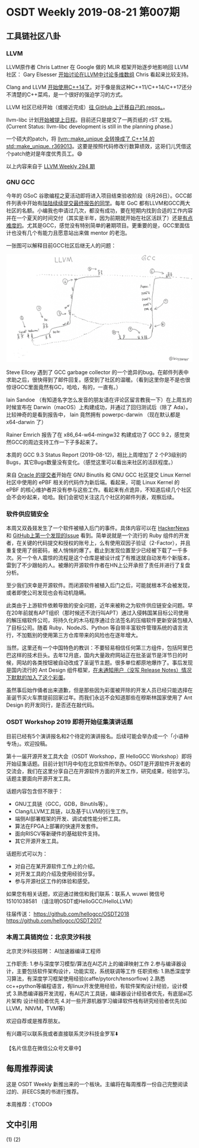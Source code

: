 # OSDT Weekly 2019-08-21 第007期

## 工具链社区八卦

### LLVM

LLVM原作者 Chris Lattner 在 Google 做的 MLIR 框架开始逐步地影响回 LLVM 社区：
Gary Elsesser [开始讨论在LLVM中讨论多维数组](http://lists.llvm.org/pipermail/llvm-dev/2019-August/134562.html)
Chris 看起来比较支持。

Clang and LLVM [开始使用C++14了](http://lists.llvm.org/pipermail/llvm-dev/2019-August/134577.html)。对于像是我这种C++11/C++14/C++17还分不清楚的C++菜鸡，是一个很好的强迫学习的方式。

LLVM 社区已经开始（或接近完成）[往 GitHub 上迁移自己的 repos。](http://lists.llvm.org/pipermail/lldb-dev/2019-August/015357.html)。

llvm-libc 计划[开始被提上日程](https://reviews.llvm.org/rL369012)。目前还只是提交了一两页纸的 rST 文档。
(Current Status: llvm-libc development is still in the planning phase.)

一个硕大的patch，将 [llvm::make_unique 全转换成了 C++14 的 std::make_unique. r369013](https://reviews.llvm.org/rL369013)。这要是按照代码修改行数算绩效，这哥们儿凭借这个patch绝对是年度优秀员工。😄

以上内容来自于 [LLVM Weekly 294 期](http://llvmweekly.org/issue/294)

### GNU GCC

今年的 GSoC 谷歌编程之夏活动即将进入项目结束验收阶段（8月26日）。GCC邮件列表中开始有[陆陆续续提交最终报告的同学](https://gcc.gnu.org/ml/gcc/2019-08/msg00148.html)。每年 GoC 都有LLVM和GCC两大社区的名额。小编我也申请过几次，都没有成功，要在短期内找到合适的工作内容并在一个夏天的时间交付（其实是半年，因为前期就开始在社区活跃了）还是[有点难度的](https://github.com/lazyparser/talks/blob/master/slides/20190720-Why-and-How-to-Bringup-New-GCC-Contributors.pdf)。尤其是GCC，感觉没有特别简单的暑期项目。更重要的是，GCC里面估计也没有几个有能力且愿意站出来做 mentor 的老泡。

一张图可以解释目前GCC社区后继无人的问题：

![gcc-learn-curve.png](/images/gcc-learn-curve.png)

Steve Ellcey 遇到了  GCC garbage collector 的一个诡异的bug。在邮件列表中求助之后，很快得到了邮件回复。感受到了社区的温暖。（看到这里你是不是也很惊讶GCC里面竟然有GC，哈哈，有的，一直有。）

Iain Sandoe （有知道名字怎么发音的朋友请在评论区留言教我一下）在上周五的时候宣布在 Darwin（macOS）上构建成功，并通过了回归测试后（除了 Ada）。比较神奇的是看到报告中， Iain 竟然拥有 powerpc-darwin （现在默认都是 x64-darwin 了）

Rainer Emrich 报告了在 x86_64-w64-mingw32 构建成功了 GCC 9.2，感觉突然GCC的周边支持工作一下子多起来了。

本周的 GCC 9.3 Status Report (2019-08-12)，相比上周增加了 2 个P3级别的Bugs，其它Bugs数量没有变化。（感觉这里可以看出来社区的活跃程度。）

来自 [Oracle 的提交者](http://jemarch.net/cv.html)开始在 GNU Binutils 和 GNU GCC 社区提交 Linux Kernel 社区中使用的 ePBF 相关的代码作为新后端。看起来，可能 Linux Kernel 的 ePBF 的核心维护者并没有参与这些工作。看起来有点诡异，不知道后续几个社区会不会吵起来，哈哈。我们会密切关注这几个社区的邮件列表，观察后续。

### 软件供应链安全

本周又双叒叕发生了一个软件被植入后门的事件。具体内容可以在 [HackerNews](https://news.ycombinator.com/item?id=20745768) 和 [GitHub上第一个发现的Issue](https://github.com/rest-client/rest-client/issues/713) 看到。简单说就是一个流行的 Ruby 组件的开发者，在关键的代码提交和授权的账号上，么有使用双因子验证（2-Factor），并且重复使用了弱密码，被人悄悄的爆了。截止到发现位置至少已经被下载了一千多次。另一个令人震惊的流程是这个仓库是被设计成了有推送就自动发布个新版本，雷到了不少跟帖的人。被爆的开源软件作者在HN上公开承担了责任并进行了复盘分析。

至少我们庆幸是开源软件。而闭源软件被植入后门之后，可能就根本不会被发现，或者即使公司发现也会有动机隐瞒。

此类由于上游软件依赖导致的安全问题，近年来被称之为软件供应链安全问题。早在20年前就有APT组织（那时候还不流行叫APT）通过入侵韩国某目标公司使用的解压缩软件公司，将持久化的木马程序通过合法签名的压缩软件更新安装包植入了目标公司。随着 Ruby、NodeJS、Python 等自带丰富软件管理系统的语言流行，不加甄别的使用第三方仓库带来的风险也在逐年增大。

当然，这里还有一个中国特色的教训：不要轻易相信任何第三方组件，包括阿里巴巴这样的技术巨头。去年12月底，国内大量政府网站正在批圣诞节是洋节日的时候，网站的各类按钮被自动改成了圣诞节主题。很多单位都原地爆炸了。事后发现是国内流行的 Ant Design 组件框架，[在未通知用户（没写 Release Notes）情况下默默的加入了这个彩蛋](https://www.zhihu.com/question/306858501)。

虽然事后始作俑者出来道歉，但是那些因为彩蛋被开除的开发人员已经只能选择在圣诞节买火车票提前回家过年。而我们永远不会知道那些在穆斯林国家使用了 Ant Design 的开发同行，是否还在敲代码。

### OSDT Workshop 2019 即将开始征集演讲话题

目前已经有5个演讲报名和2个待定的演讲报名。后续可能会举办成一个「小语种专场」。欢迎投稿。

第十一届开源开发工具大会（OSDT Workshop，原 HelloGCC Workshop）即将开始征集话题。目前计划11月中旬在北京软件所举办。OSDT是开源软件开发者的交流会，我们在这里分享自己在开源软件方面的开发工作，研究成果，经验学习。话题主要面向开源开发工具。

话题内容包含但不限于：
* GNU工具链（GCC，GDB，Binutils等）。
* Clang/LLVM工具链，以及基于LLVM的衍生工作。
* 端侧AI部署框架的开发、调试或性能分析工具。
* 算法在FPGA上部署的快速开发套件。
* 面向RISCV等新硬件的基础软件支持。
* 其它开源开发工具。

话题形式可以为：
* 对自己在某开源软件工作上的介绍。
* 对开发工具的介绍及使用经验分享。
* 参与开源社区工作的体验和感受。

如果您有相关话题，欢迎通过微信和我们联系：联系人 wuwei 微信号 15101038581 （请注明OSDT或HelloGCC/HelloLLVM）

往届传送：
https://github.com/hellogcc/OSDT2018
https://github.com/hellogcc/OSDT2017



### 本周工具链岗位：北京灵汐科技

北京灵汐科技招聘： AI加速器编译工程师

工作职责:
1.参与深度学习模型/算法在AI芯片上的编译映射工作
2.参与编译器设计，主要包括软件架构设计，功能实现，系统联调等工作
任职资格:
1.熟悉深度学习算法，有深度学习框架使用经验(caffe/pytorch/tensorflow)
2.熟悉cc++python等编程语言，有linux开发使用经验，有软件架构设计经验，设计模
式
3.熟悉编译器开发流程，有AI芯片工具链，编译器设计经验者优先，有底层ai芯片架构
设计经验者优先
4.对一些开源机器学习编译软件栈有研究经验者优先(如LLVM，NNVM，TVM等)

欢迎自荐或是推荐朋友。

有兴趣可以联系我或者直接联系灵汐科技金罗军⬇️

【名片信息在微信公众号文章中】

## 每周推荐阅读

这是 OSDT Weekly 新推出来的一个板块。主编将在每周推荐一份自己完整阅读过的、非EECS类的书进行推荐。

本周推荐：《TODO》

## 文中引用

(1)
(2)

